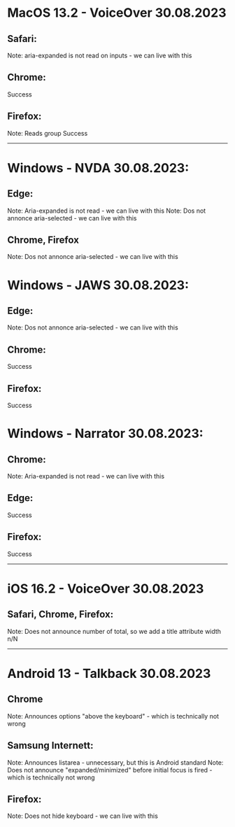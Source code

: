 # MacOS 13.2 - VoiceOver 30.08.2023

## Safari:
Note: aria-expanded is not read on inputs - we can live with this

## Chrome:
Success

## Firefox:
Note: Reads group
Success

------------------

# Windows - NVDA 30.08.2023:
## Edge:
Note: Aria-expanded is not read - we can live with this
Note: Dos not annonce aria-selected - we can live with this
## Chrome, Firefox
Note: Dos not annonce aria-selected - we can live with this

# Windows - JAWS 30.08.2023:
## Edge:
Note: Dos not annonce aria-selected - we can live with this

## Chrome:
Success
## Firefox:
Success

# Windows - Narrator 30.08.2023:

## Chrome:
Note: Aria-expanded is not read - we can live with this
## Edge:
Success

## Firefox:
Success

------------------

# iOS 16.2 - VoiceOver 30.08.2023
## Safari, Chrome, Firefox:
Note: Does not announce number of total, so we add a title attribute width n/N

------------------

# Android 13 - Talkback 30.08.2023

## Chrome
Note: Announces options "above the keyboard" - which is technically not wrong
## Samsung Internett:
Note: Announces listarea - unnecessary, but this is Android standard
Note: Does not announce "expanded/minimized" before initial focus is fired - which is technically not wrong

## Firefox:
Note: Does not hide keyboard - we can live with this